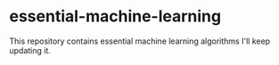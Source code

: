 # essential-machine-learning
This repository contains essential machine learning algorithms
I'll keep updating it.
